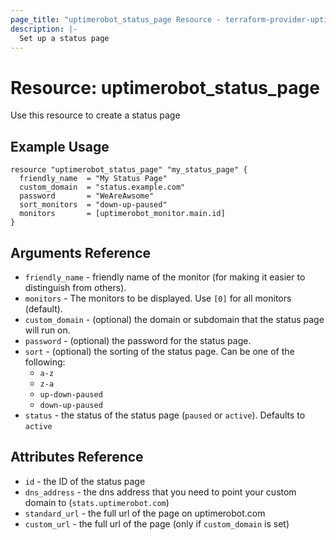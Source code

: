 ```yaml
---
page_title: "uptimerobot_status_page Resource - terraform-provider-uptimerobot"
description: |-
  Set up a status page
---
```


# Resource: uptimerobot_status_page

Use this resource to create a status page

## Example Usage

```hcl
resource "uptimerobot_status_page" "my_status_page" {
  friendly_name  = "My Status Page"
  custom_domain  = "status.example.com"
  password       = "WeAreAwsome"
  sort_monitors  = "down-up-paused"
  monitors       = [uptimerobot_monitor.main.id]
}
```

## Arguments Reference

* `friendly_name` - friendly name of the monitor (for making it easier to distinguish from others).
* `monitors` - The monitors to be displayed. Use `[0]` for all monitors (default).
* `custom_domain` - (optional) the domain or subdomain that the status page will run on.
* `password` - (optional) the password for the status page.
* `sort` - (optional) the sorting of the status page. Can be one of the following:
  - `a-z`
  - `z-a`
  - `up-down-paused`
  - `down-up-paused`
* `status` - the status of the status page (`paused` or `active`). Defaults to `active`

## Attributes Reference

* `id` - the ID of the status page
* `dns_address` - the dns address that you need to point your custom domain to (`stats.uptimerobot.com`)
* `standard_url` - the full url of the page on uptimerobot.com
* `custom_url` - the full url of the page (only if `custom_domain` is set)
